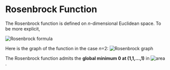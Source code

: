 # Rosenbrock Function
The Rosenbrock function is defined on _n_-dimensional Euclidean space.
To be more explicit,

![Rosenbrock formula][formula]

Here is the graph of the function in the case _n_=2:
![Rosenbrock graph][graph]

The Rosenbrock function admits the
__global minimum 0 at (1,1,...,1)__ in ![area][area].



[formula]: https://latex.codecogs.com/png.latex?f(\mathbf&space;x)=\sum_{i=1}^{n-1}\left[100\left(x_{i&plus;1}-x_i^2\right)^2&plus;(1-x_i)^2&space;\right&space;]
[graph]: https://i.imgur.com/XiKQ9LN.jpg
[area]: https://latex.codecogs.com/png.latex?\mathbb&space;R^n